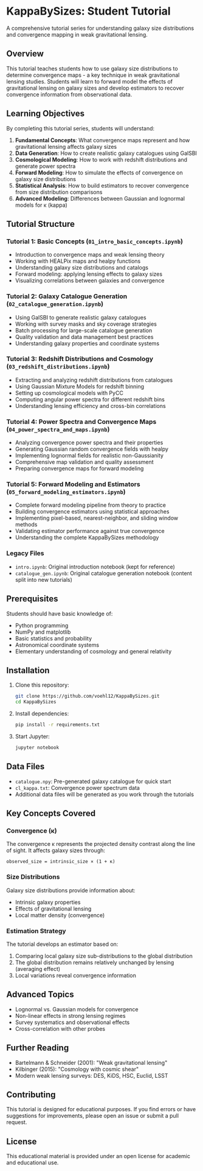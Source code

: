 # KappaBySizes: Student Tutorial

A comprehensive tutorial series for understanding galaxy size distributions and convergence mapping in weak gravitational lensing.

## Overview

This tutorial teaches students how to use galaxy size distributions to determine convergence maps - a key technique in weak gravitational lensing studies. Students will learn to forward model the effects of gravitational lensing on galaxy sizes and develop estimators to recover convergence information from observational data.

## Learning Objectives

By completing this tutorial series, students will understand:

1. **Fundamental Concepts**: What convergence maps represent and how gravitational lensing affects galaxy sizes
2. **Data Generation**: How to create realistic galaxy catalogues using GalSBI
3. **Cosmological Modeling**: How to work with redshift distributions and generate power spectra
4. **Forward Modeling**: How to simulate the effects of convergence on galaxy size distributions
5. **Statistical Analysis**: How to build estimators to recover convergence from size distribution comparisons
6. **Advanced Modeling**: Differences between Gaussian and lognormal models for κ (kappa)

## Tutorial Structure

### Tutorial 1: Basic Concepts (`01_intro_basic_concepts.ipynb`)
- Introduction to convergence maps and weak lensing theory
- Working with HEALPix maps and healpy functions
- Understanding galaxy size distributions and catalogs
- Forward modeling: applying lensing effects to galaxy sizes
- Visualizing correlations between galaxies and convergence

### Tutorial 2: Galaxy Catalogue Generation (`02_catalogue_generation.ipynb`)
- Using GalSBI to generate realistic galaxy catalogues
- Working with survey masks and sky coverage strategies
- Batch processing for large-scale catalogue generation
- Quality validation and data management best practices
- Understanding galaxy properties and coordinate systems

### Tutorial 3: Redshift Distributions and Cosmology (`03_redshift_distributions.ipynb`)
- Extracting and analyzing redshift distributions from catalogues
- Using Gaussian Mixture Models for redshift binning
- Setting up cosmological models with PyCC
- Computing angular power spectra for different redshift bins
- Understanding lensing efficiency and cross-bin correlations

### Tutorial 4: Power Spectra and Convergence Maps (`04_power_spectra_and_maps.ipynb`)
- Analyzing convergence power spectra and their properties
- Generating Gaussian random convergence fields with healpy
- Implementing lognormal fields for realistic non-Gaussianity
- Comprehensive map validation and quality assessment
- Preparing convergence maps for forward modeling

### Tutorial 5: Forward Modeling and Estimators (`05_forward_modeling_estimators.ipynb`)
- Complete forward modeling pipeline from theory to practice
- Building convergence estimators using statistical approaches
- Implementing pixel-based, nearest-neighbor, and sliding window methods
- Validating estimator performance against true convergence
- Understanding the complete KappaBySizes methodology

### Legacy Files
- `intro.ipynb`: Original introduction notebook (kept for reference)
- `catalogue_gen.ipynb`: Original catalogue generation notebook (content split into new tutorials)

## Prerequisites

Students should have basic knowledge of:
- Python programming
- NumPy and matplotlib
- Basic statistics and probability
- Astronomical coordinate systems
- Elementary understanding of cosmology and general relativity

## Installation

1. Clone this repository:
   ```bash
   git clone https://github.com/voehl12/KappaBySizes.git
   cd KappaBySizes
   ```

2. Install dependencies:
   ```bash
   pip install -r requirements.txt
   ```

3. Start Jupyter:
   ```bash
   jupyter notebook
   ```

## Data Files

- `catalogue.npy`: Pre-generated galaxy catalogue for quick start
- `cl_kappa.txt`: Convergence power spectrum data
- Additional data files will be generated as you work through the tutorials

## Key Concepts Covered

### Convergence (κ)
The convergence κ represents the projected density contrast along the line of sight. It affects galaxy sizes through:
```
observed_size = intrinsic_size × (1 + κ)
```

### Size Distributions
Galaxy size distributions provide information about:
- Intrinsic galaxy properties
- Effects of gravitational lensing
- Local matter density (convergence)

### Estimation Strategy
The tutorial develops an estimator based on:
1. Comparing local galaxy size sub-distributions to the global distribution
2. The global distribution remains relatively unchanged by lensing (averaging effect)
3. Local variations reveal convergence information

## Advanced Topics

- Lognormal vs. Gaussian models for convergence
- Non-linear effects in strong lensing regimes  
- Survey systematics and observational effects
- Cross-correlation with other probes

## Further Reading

- Bartelmann & Schneider (2001): "Weak gravitational lensing"
- Kilbinger (2015): "Cosmology with cosmic shear"
- Modern weak lensing surveys: DES, KiDS, HSC, Euclid, LSST

## Contributing

This tutorial is designed for educational purposes. If you find errors or have suggestions for improvements, please open an issue or submit a pull request.

## License

This educational material is provided under an open license for academic and educational use.